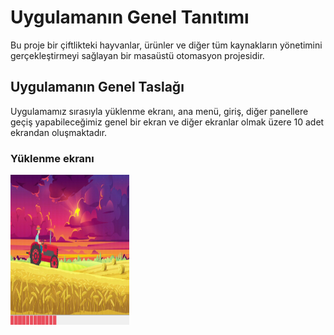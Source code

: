 # Uygulamanın Genel Tanıtımı

Bu proje bir çiftlikteki hayvanlar, ürünler ve diğer tüm kaynakların yönetimini gerçekleştirmeyi sağlayan bir masaüstü otomasyon projesidir.

## Uygulamanın Genel Taslağı
Uygulamamız sırasıyla yüklenme ekranı, ana menü, giriş, diğer panellere geçiş yapabileceğimiz genel bir ekran ve diğer ekranlar olmak üzere 10 adet ekrandan oluşmaktadır.

### Yüklenme ekranı

<img src = "images/yuklenmeekrani.PNG" width = "190" height = "240">
